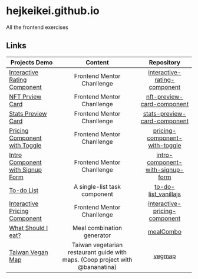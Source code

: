 # hejkeikei.github.io
All the frontend exercises

## Links

| **Projects Demo** | **Content** | **Repository** |
|-----------|:-------------:|:-------------:|
|[Interactive Rating Component](https://hejkeikei.github.io/interactive-rating-component/)|Frontend Mentor Chanllenge|[interactive-rating-component](https://github.com/hejkeikei/interactive-rating-component)|
|[NFT Prview Card](https://hejkeikei.github.io/nft-preview-card-component-main/)|Frontend Mentor Chanllenge|[nft-preview-card-component](https://github.com/hejkeikei/nft-preview-card-component)|
|[Stats Preview Card](https://hejkeikei.github.io/stats-preview-card-component-main/)|Frontend Mentor Chanllenge|[stats-preview-card-component](https://github.com/hejkeikei/stats-preview-card-component-)|
|[Pricing Component with Toggle](https://hejkeikei.github.io/pricing-component-with-toggle-master/)|Frontend Mentor Chanllenge|[pricing-component-with-toggle](https://github.com/hejkeikei/pricing-component-with-toggle)|
|[Intro Component with Signup Form](https://hejkeikei.github.io/intro-component-with-signup-form-master/)|Frontend Mentor Chanllenge|[intro-component-with-signup-form](https://github.com/hejkeikei/intro-component-with-signup-form)|
|[To-do List](https://hejkeikei.github.io/to-do-list_vanillajs/)|A single-list task component|[to-do-list_vanillajs](https://github.com/hejkeikei/to-do-list_vanillajs)|
|[Interactive Pricing Component](https://hejkeikei.github.io/interactive-pricing-component-main/)|Frontend Mentor Chanllenge|[interactive-pricing-component](https://github.com/hejkeikei/hejkeikei.github.io/tree/main/interactive-pricing-component-main)|
|[What Should I eat?](https://hejkeikei.github.io/mealCombo/)|Meal combination generator|[mealCombo](https://github.com/hejkeikei/mealCombo)|
|[Taiwan Vegan Map](https://hejkeikei.github.io/taiwanVegMap/)|Taiwan vegetarian restaurant guide with maps. (Coop project with @bananatina)|[vegmap](https://github.com/bananatina/vegmap)|


